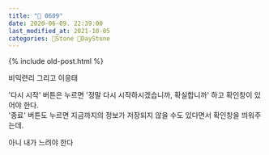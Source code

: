 ```yaml
---
title: "🌱 0609"
date: 2020-06-09. 22:39:00
last_modified_at: 2021-10-05
categories: 🗿Stone 🌱DayStone
---
```

{% include old-post.html %}

비익련리 그리고 이응태  

'다시 시작' 버튼은 누르면 '정말 다시 시작하시겠습니까, 확실합니까' 하고 확인창이 있어야 한다.  
'종료' 버튼도 누르면 지금까지의 정보가 저장되지 않을 수도 있다면서 확인창을 띄워주는데.  

아니 내가 느려야 한다  
